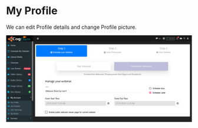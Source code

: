 # My Profile

We can edit Profile details and change Profile picture.

![](../.gitbook/assets/image%20%28254%29.png)

